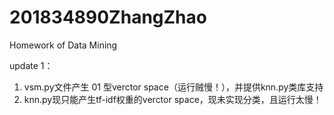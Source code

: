 # 201834890ZhangZhao
Homework of Data Mining

update 1：
1. vsm.py文件产生 01 型verctor space（运行贼慢！），并提供knn.py类库支持
2. knn.py现只能产生tf-idf权重的verctor space，现未实现分类，且运行太慢！

